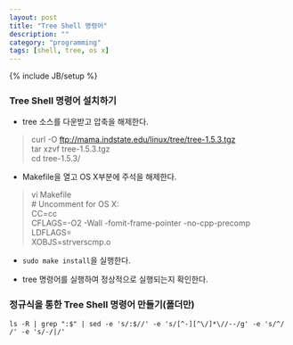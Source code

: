 ```yaml
---
layout: post
title: "Tree Shell 명령어"
description: ""
category: "programming"
tags: [shell, tree, os x]
---
```

{% include JB/setup %}

### Tree Shell 명령어 설치하기

- tree 소스를 다운받고 압축을 해제한다.
> curl -O ftp://mama.indstate.edu/linux/tree/tree-1.5.3.tgz<br />
> tar xzvf tree-1.5.3.tgz<br />
> cd tree-1.5.3/ <br />

- Makefile을 열고 OS X부분에 주석을 해제한다.
> vi Makefile<br />
> \# Uncomment for OS X:<br />
> CC=cc<br />
> CFLAGS=-O2 -Wall -fomit-frame-pointer -no-cpp-precomp<br />
> LDFLAGS=<br />
> XOBJS=strverscmp.o<br />

- `sudo make install`을 실행한다.

- tree 명령어를 실행하여 정상적으로 실행되는지 확인한다.


### 정규식을 통한 Tree Shell 명령어 만들기(폴더만)

`ls -R | grep ":$" | sed -e 's/:$//' -e 's/[^-][^\/]*\//--/g' -e 's/^/   /' -e 's/-/|/'`